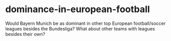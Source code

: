 # dominance-in-european-football
Would Bayern Munich be as dominant in other top European football/soccer leagues besides the Bundesliga? What about other teams with leagues besides their own?
